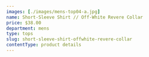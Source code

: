 ```yaml
---
images: [./images/mens-top04-a.jpg]
name: Short-Sleeve Shirt // Off-White Revere Collar
price: $38.00
department: mens
type: tops
slug: short-sleeve-shirt-offwhite-revere-collar
contentType: product details
---
```

